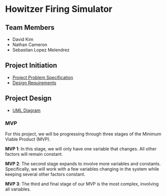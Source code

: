 # Howitzer Firing Simulator


## Team Members
- David Kim
- Nathan Cameron
- Sebastian Lopez Melendrez


## Project Initiation
- [Project Problem Specification](https://gitlab.com/sseboys/ense375-project/-/blob/main/Problem%20Specification.md)
- [Design Requirements](https://gitlab.com/sseboys/ense375-project/-/blob/main/Design%20Requirements.md)

## Project Design 
- [UML Diagram](https://gitlab.com/sseboys/ense375-project/-/blob/main/ENSE_375_UML_Diagram.png)

### MVP
For this project, we will be progressing through three stages of the Minimum Viable Product (MVP).

**MVP 1**: In this stage, we will only have one variable that changes. All other factors will remain constant. 

**MVP 2**: The second stage expands to involve more variables and constants. Specifically, we will work with a few variables changing in the system while keeping several other factors constant. 

**MVP 3**: The third and final stage of our MVP is the most complex, involving all variables. 


